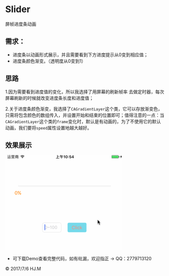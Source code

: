 # Slider
屏帧进度条动画

## 需求：

* 进度条以动画形式展示，并且需要看到下方进度提示从0变到相应值；
* 进度条颜色渐变。（透明度从0变到1）

## 思路
1.因为需要看到进度值的变化，所以我选择了用屏幕的刷新帧率 去做定时器，每次屏幕刷新的时候就改变进度条长度和进度值；

2.关于进度条颜色渐变，我选择了`CAGradientLayer`这个类，它可以存放渐变色，只需将包含颜色的数组传入，并设置开始和结束的位置即可；值得注意的一点：当`CAGradientLayer`这个类的`frame`变化时，默认是有动画的，为了不使用它的默认动画，我们要将`speed`属性设置地越大越好。

## 效果展示

![](https://github.com/DepponMain/Slider/raw/master/GIF/Slider.gif)

* 可下载Demo查看完整代码，如有纰漏，欢迎指正 → QQ：2779713120


<div class="footer">
	&copy; 2017/7/6 HJ.M
</div>
